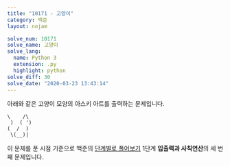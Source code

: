 ```yaml
---
title: "10171 - 고양이"
category: 백준
layout: nojam

solve_num: 10171
solve_name: 고양이
solve_lang:
  name: Python 3
  extension: .py
  highlight: python
solve_diff: 30
solve_date: "2020-03-23 13:43:14"
---
```


아래와 같은 고양이 모양의 아스키 아트를 출력하는 문제입니다.

```
\    /\
 )  ( ')
(  /  )
 \(__)|
```

이 문제를 푼 시점 기준으로 백준의 [단계별로 풀어보기](http://noj.am/p/s) 1단계 **입출력과 사칙연산**의 세 번째 문제입니다.
